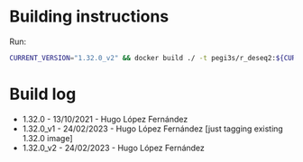 # Building instructions

Run:

```bash
CURRENT_VERSION="1.32.0_v2" && docker build ./ -t pegi3s/r_deseq2:${CURRENT_VERSION} && docker tag pegi3s/r_deseq2:${CURRENT_VERSION} pegi3s/r_deseq2
```

# Build log

- 1.32.0 - 13/10/2021 - Hugo López Fernández
- 1.32.0_v1 - 24/02/2023 - Hugo López Fernández [just tagging existing 1.32.0 image]
- 1.32.0_v2 - 24/02/2023 - Hugo López Fernández
